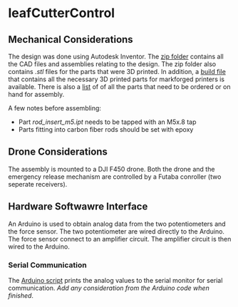 # leafCutterControl
## Mechanical Considerations
The design was done using Autodesk Inventor. The [zip folder](jallen33/leafCutterControl/f450_assembly.zip) contains all the CAD files and assemblies relating to the design. The zip folder also contains *.stl* files for the parts that were 3D printed. In addition, a [build file](jallen33/leafCutterControl/f450_assembly.mfp) that contains all the necessary 3D printed parts for markforged printers is available. There is also a [list](jallen33/leafCutterControl/leaf_cutter_control_parts_list.xlsx) of of all the parts that need to be ordered or on hand for assembly.

A few notes before assembling:
- Part *rod_insert_m5.ipt* needs to be tapped with an M5x.8 tap
- Parts fitting into carbon fiber rods should be set with epoxy

## Drone Considerations
The assembly is mounted to a DJI F450 drone. Both the drone and the emergency release mechanism are controlled by a Futaba conroller (two seperate receivers).

## Hardware Softwawre Interface
An Arduino is used to obtain analog data from the two potentiometers and the force sensor. The two potentiometer are wired directly to the Arduino. The force sensor connect to an amplifier circuit. The amplifier circuit is then wired to the Arduino. 

### Serial Communication
The [Arduino script](jallen33/leafCutterControl/controlLL/controlLL.ino) prints the analog values to the serial monitor for serial communication. *Add any consideration from the Arduino code when finished*.
